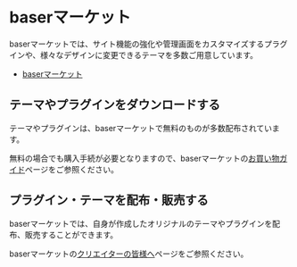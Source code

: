 # baserマーケット

baserマーケットでは、サイト機能の強化や管理画面をカスタマイズするプラグインや、様々なデザインに変更できるテーマを多数ご用意しています。

- [baserマーケット](https://market.basercms.net)

## テーマやプラグインをダウンロードする
テーマやプラグインは、baserマーケットで無料のものが多数配布されています。  

無料の場合でも購入手続が必要となりますので、baserマーケットの[お買い物ガイド](https://market.basercms.net/user_data/shopping_guide.php)ページをご参照ください。

## プラグイン・テーマを配布・販売する
baserマーケットでは、自身が作成したオリジナルのテーマやプラグインを配布、販売することができます。

baserマーケットの[クリエイターの皆様へ](https://market.basercms.net/user_data/to_creator.php)ページをご参照ください。
